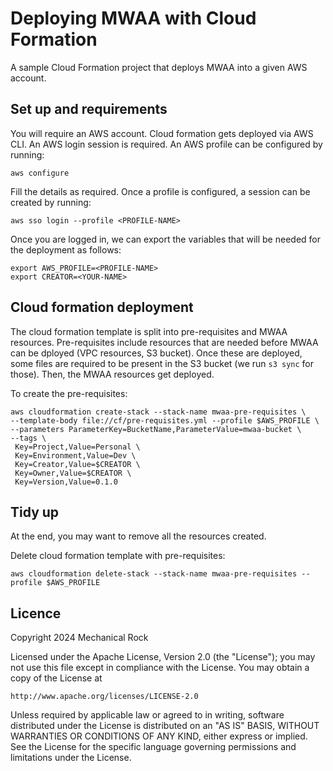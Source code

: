 # Deploying MWAA with Cloud Formation
A sample Cloud Formation project that deploys MWAA into a given AWS account.

## Set up and requirements
You will require an AWS account. Cloud formation gets deployed via AWS CLI. An AWS login session is required. An AWS profile can be configured by running:
```
aws configure
```
Fill the details as required. Once a profile is configured, a session can be created by running:
```
aws sso login --profile <PROFILE-NAME>
```
Once you are logged in, we can export the variables that will be needed for the deployment as follows:
```
export AWS_PROFILE=<PROFILE-NAME>
export CREATOR=<YOUR-NAME>
```

## Cloud formation deployment
The cloud formation template is split into pre-requisites and MWAA resources. Pre-requisites include resources that are needed before MWAA can be dployed (VPC resources, S3 bucket). Once these are deployed, some files are required to be present in the S3 bucket (we run `s3 sync` for those). Then, the MWAA resources get deployed.

To create the pre-requisites:
```
aws cloudformation create-stack --stack-name mwaa-pre-requisites \
--template-body file://cf/pre-requisites.yml --profile $AWS_PROFILE \
--parameters ParameterKey=BucketName,ParameterValue=mwaa-bucket \
--tags \
 Key=Project,Value=Personal \
 Key=Environment,Value=Dev \
 Key=Creator,Value=$CREATOR \
 Key=Owner,Value=$CREATOR \
 Key=Version,Value=0.1.0
```

## Tidy up
At the end, you may want to remove all the resources created.

Delete cloud formation template with pre-requisites:
```
aws cloudformation delete-stack --stack-name mwaa-pre-requisites --profile $AWS_PROFILE
```

## Licence
Copyright 2024 Mechanical Rock

Licensed under the Apache License, Version 2.0 (the "License");
you may not use this file except in compliance with the License.
You may obtain a copy of the License at

    http://www.apache.org/licenses/LICENSE-2.0

Unless required by applicable law or agreed to in writing, software
distributed under the License is distributed on an "AS IS" BASIS,
WITHOUT WARRANTIES OR CONDITIONS OF ANY KIND, either express or implied.
See the License for the specific language governing permissions and
limitations under the License.